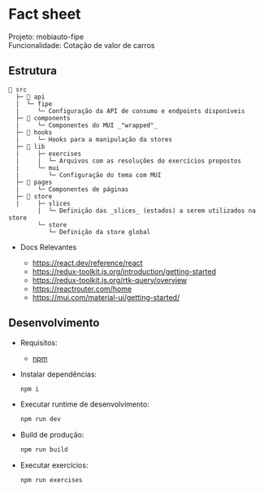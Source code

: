 # Fact sheet

Projeto: mobiauto-fipe<br>
Funcionalidade: Cotação de valor de carros

## Estrutura

```
📁 src
  ├─ 📁 api
  |  └─ fipe
  |     └─ Configuração da API de consumo e endpoints disponíveis
  ├─ 📁 components
  |     └─ Componentes do MUI _"wrapped"_
  ├─ 📁 hooks
  |     └─ Hooks para a manipulação da stores
  ├─ 📁 lib
  |     ├─ exercises
  |     |  └─ Arquivos com as resoluções do exercícios propostos
  |     └─ mui
  |        └─ Configuração do tema com MUI
  ├─ 📁 pages
  |     └─ Componentes de páginas
  ├─ 📁 store
  |     ├─ slices
        |  └─ Definição das _slices_ (estados) a serem utilizados na store
        └─ store
           └─ Definição da store global
```

- Docs Relevantes

  - <https://react.dev/reference/react>
  - <https://redux-toolkit.js.org/introduction/getting-started>
  - <https://redux-toolkit.js.org/rtk-query/overview>
  - <https://reactrouter.com/home>
  - <https://mui.com/material-ui/getting-started/>

## Desenvolvimento

- Requisitos:

  - [npm](https://www.npmjs.com/)

- Instalar dependências:

  ```bash
  npm i
  ```

- Executar runtime de desenvolvimento:

  ```bash
  npm run dev
  ```

- Build de produção:

  ```bash
  npm run build
  ```

- Executar exercícios:

  ```bash
  npm run exercises
  ```
